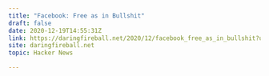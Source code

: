 ```yaml
---
title: "Facebook: Free as in Bullshit"
draft: false
date: 2020-12-19T14:55:31Z
link: https://daringfireball.net/2020/12/facebook_free_as_in_bullshit?utm_medium=RSS&utm_source=hune
site: daringfireball.net
topic: Hacker News  

---
```


